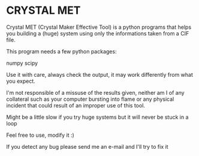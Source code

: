 # CRYSTAL MET

Crystal MET (Crystal Maker Effective Tool) is a python programs that helps you building a (huge) system using only the informations taken from a CIF file.

This program needs a few python packages:

numpy
scipy


Use it with care, always check the output, it may work differently from what you expect.

I'm not responsible of a missuse of the results given, neither am I of any collateral such as your computer bursting into flame or any physical incident that could result of an improper use of this tool.



Might be a little slow if you try huge systems but it will never be stuck in a loop


Feel free to use, modify it :)

If you detect any bug please send me an e-mail and I'll try to fix it 
